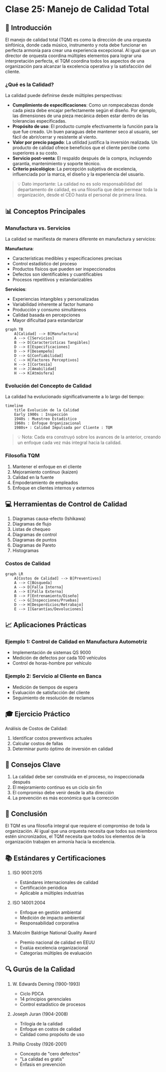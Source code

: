 # Clase 25: Manejo de Calidad Total

## 🎯 Introducción

El manejo de calidad total (TQM) es como la dirección de una orquesta sinfónica, donde cada músico, instrumento y nota debe funcionar en perfecta armonía para crear una experiencia excepcional. Al igual que un director de orquesta coordina múltiples elementos para lograr una interpretación perfecta, el TQM coordina todos los aspectos de una organización para alcanzar la excelencia operativa y la satisfacción del cliente.

### ¿Qué es la Calidad?

La calidad puede definirse desde múltiples perspectivas:

- **Cumplimiento de especificaciones**: Como un rompecabezas donde cada pieza debe encajar perfectamente según el diseño. Por ejemplo, las dimensiones de una pieza mecánica deben estar dentro de las tolerancias especificadas.
- **Propósito de uso**: El producto cumple efectivamente la función para la que fue creado. Un buen paraguas debe mantener seco al usuario, ser fácil de abrir/cerrar y resistente al viento.
- **Valor por precio pagado**: La utilidad justifica la inversión realizada. Un producto de calidad ofrece beneficios que el cliente percibe como superiores a su costo.
- **Servicio post-venta**: El respaldo después de la compra, incluyendo garantía, mantenimiento y soporte técnico.
- **Criterio psicológico**: La percepción subjetiva de excelencia, influenciada por la marca, el diseño y la experiencia del usuario.

> 💡 Dato importante: La calidad no es solo responsabilidad del departamento de calidad, es una filosofía que debe permear toda la organización, desde el CEO hasta el personal de primera línea.

## 📊 Conceptos Principales

### Manufactura vs. Servicios

La calidad se manifiesta de manera diferente en manufactura y servicios:

**Manufactura**:

- Características medibles y especificaciones precisas
- Control estadístico del proceso
- Productos físicos que pueden ser inspeccionados
- Defectos son identificables y cuantificables
- Procesos repetitivos y estandarizables

**Servicios**:

- Experiencias intangibles y personalizadas
- Variabilidad inherente al factor humano
- Producción y consumo simultáneos
- Calidad basada en percepciones
- Mayor dificultad para estandarizar

```mermaid
graph TB
    A[Calidad] --> B[Manufactura]
    A --> C[Servicios]
    B --> D[Características Tangibles]
    D --> E[Especificaciones]
    D --> F[Desempeño]
    D --> G[Confiabilidad]
    C --> H[Factores Perceptivos]
    H --> I[Cortesía]
    H --> J[Amabilidad]
    H --> K[Atmósfera]
```

### Evolución del Concepto de Calidad

La calidad ha evolucionado significativamente a lo largo del tiempo:

```mermaid
timeline
    title Evolución de la Calidad
    Early 1900s : Inspección
    1940s : Muestreo Estadístico
    1960s : Enfoque Organizacional
    1980s+ : Calidad Impulsada por Cliente : TQM
```

> 💡 Nota: Cada era construyó sobre los avances de la anterior, creando un enfoque cada vez más integral hacia la calidad.

### Filosofía TQM

1. Mantener el enfoque en el cliente
2. Mejoramiento continuo (kaizen)
3. Calidad en la fuente
4. Empoderamiento de empleados
5. Enfoque en clientes internos y externos

## 💻 Herramientas de Control de Calidad

1. Diagramas causa-efecto (Ishikawa)
2. Diagramas de flujo
3. Listas de chequeo
4. Diagramas de control
5. Diagramas de puntos
6. Diagramas de Pareto
7. Histogramas

### Costos de Calidad

```mermaid
graph LR
    A[Costos de Calidad] --> B[Preventivos]
    A --> C[Búsqueda]
    A --> D[Falla Interna]
    A --> E[Falla Externa]
    B --> F[Entrenamiento/Diseño]
    C --> G[Inspecciones/Pruebas]
    D --> H[Desperdicios/Retrabajo]
    E --> I[Garantías/Devoluciones]
```

## 📈 Aplicaciones Prácticas

### Ejemplo 1: Control de Calidad en Manufactura Automotriz

- Implementación de sistemas QS 9000
- Medición de defectos por cada 100 vehículos
- Control de horas-hombre por vehículo

### Ejemplo 2: Servicio al Cliente en Banca

- Medición de tiempos de espera
- Evaluación de satisfacción del cliente
- Seguimiento de resolución de reclamos

## 🎓 Ejercicio Práctico

Análisis de Costos de Calidad:

1. Identificar costos preventivos actuales
2. Calcular costos de fallas
3. Determinar punto óptimo de inversión en calidad

## 🔑 Consejos Clave

1. La calidad debe ser construida en el proceso, no inspeccionada después
2. El mejoramiento continuo es un ciclo sin fin
3. El compromiso debe venir desde la alta dirección
4. La prevención es más económica que la corrección

## 📝 Conclusión

El TQM es una filosofía integral que requiere el compromiso de toda la organización. Al igual que una orquesta necesita que todos sus miembros estén sincronizados, el TQM necesita que todos los elementos de la organización trabajen en armonía hacia la excelencia.

## 📚 Estándares y Certificaciones

1. ISO 9001:2015

   - Estándares internacionales de calidad
   - Certificación periódica
   - Aplicable a múltiples industrias

2. ISO 14001:2004

   - Enfoque en gestión ambiental
   - Medición de impacto ambiental
   - Responsabilidad corporativa

3. Malcolm Baldrige National Quality Award
   - Premio nacional de calidad en EEUU
   - Evalúa excelencia organizacional
   - Categorías múltiples de evaluación

## 🔍 Gurús de la Calidad

1. W. Edwards Deming (1900-1993)

   - Ciclo PDCA
   - 14 principios gerenciales
   - Control estadístico de procesos

2. Joseph Juran (1904-2008)

   - Trilogía de la calidad
   - Enfoque en costos de calidad
   - Calidad como propósito de uso

3. Phillip Crosby (1926-2001)
   - Concepto de "cero defectos"
   - "La calidad es gratis"
   - Énfasis en prevención
